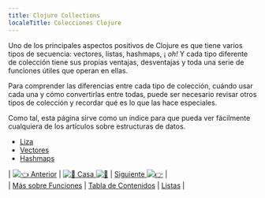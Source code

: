 ```yaml
---
title: Clojure Collections
localeTitle: Colecciones Clojure
---
```

Uno de los principales aspectos positivos de Clojure es que tiene varios tipos de secuencia: vectores, listas, hashmaps, ¡ _oh!_ Y cada tipo diferente de colección tiene sus propias ventajas, desventajas y toda una serie de funciones útiles que operan en ellas.

Para comprender las diferencias entre cada tipo de colección, cuándo usar cada una y cómo convertirlas entre todas, puede ser necesario revisar otros tipos de colección y recordar qué es lo que las hace especiales.

Como tal, esta página sirve como un índice para que pueda ver fácilmente cualquiera de los artículos sobre estructuras de datos.

*   [Liza](http://forum.freecodecamp.com/t/clojure-lists-they-are-everything/18417)
*   [Vectores](http://forum.freecodecamp.com/t/clojure-vectors/18421)
*   [Hashmaps](http://forum.freecodecamp.com/t/clojure-hashmaps/18414)

| [![:point_left:](/images/emoji/emoji_one/point_left.png?v=2 ": point_left:") Anterior](http://forum.freecodecamp.com/t/clojure-more-on-functions/18413) | [![:book:](/images/emoji/emoji_one/book.png?v=2 ":libro:") Casa ![:book:](/images/emoji/emoji_one/book.png?v=2 ":libro:")](http://forum.freecodecamp.com/t/clojure-resources/18422) | [Siguiente ![:point_right:](/images/emoji/emoji_one/point_right.png?v=2 ": point_right:")](http://forum.freecodecamp.com/t/clojure-lists-they-are-everything/18417) |  
| [Más sobre Funciones](http://forum.freecodecamp.com/t/clojure-more-on-functions/18413) | [Tabla de Contenidos](http://forum.freecodecamp.com/t/clojure-resources/18422) | [Listas](http://forum.freecodecamp.com/t/clojure-lists-they-are-everything/18417) |
